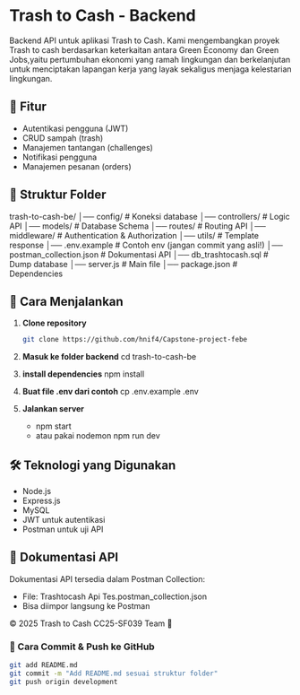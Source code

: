 # Trash to Cash - Backend

Backend API untuk aplikasi Trash to Cash. Kami mengembangkan proyek Trash to cash berdasarkan keterkaitan antara Green Economy dan Green Jobs,yaitu pertumbuhan ekonomi yang ramah lingkungan dan berkelanjutan untuk menciptakan lapangan kerja yang layak sekaligus menjaga kelestarian lingkungan.

## 🚀 Fitur
- Autentikasi pengguna (JWT)
- CRUD sampah (trash)
- Manajemen tantangan (challenges)
- Notifikasi pengguna
- Manajemen pesanan (orders)

## 📂 Struktur Folder
trash-to-cash-be/
│── config/          # Koneksi database
│── controllers/     # Logic API
│── models/          # Database Schema
│── routes/          # Routing API
│── middleware/      # Authentication & Authorization
│── utils/           # Template response
│── .env.example     # Contoh env (jangan commit yang asli!)
│── postman_collection.json  # Dokumentasi API
│── db_trashtocash.sql  # Dump database
│── server.js        # Main file
│── package.json     # Dependencies


## 🔧 Cara Menjalankan
1. **Clone repository**
   ```sh
   git clone https://github.com/hnif4/Capstone-project-febe
2. **Masuk ke folder backend**
   cd trash-to-cash-be

3. **install dependencies**
    npm install

4. **Buat file .env dari contoh**
    cp .env.example .env

5. **Jalankan server**
    -  npm start
    -  atau pakai nodemon npm run dev

## 🛠 Teknologi yang Digunakan
-  Node.js
- Express.js
- MySQL
- JWT untuk autentikasi
- Postman untuk uji API

## 📜 Dokumentasi API
Dokumentasi API tersedia dalam Postman Collection:
-  File: Trashtocash Api Tes.postman_collection.json
-  Bisa diimpor langsung ke Postman

© 2025 Trash to Cash CC25-SF039 Team 🚀


### **🔄 Cara Commit & Push ke GitHub**
```sh
git add README.md
git commit -m "Add README.md sesuai struktur folder"
git push origin development
